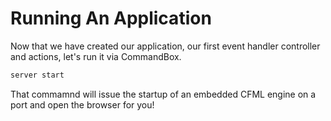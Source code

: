 # Running An Application

Now that we have created our application, our first event handler controller and actions, let's run it via CommandBox.

```bash
server start
```

That commamnd will issue the startup of an embedded CFML engine on a port and open the browser for you!